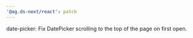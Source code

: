 ```yaml
---
'@ag.ds-next/react': patch
---
```


date-picker: Fix DatePicker scrolling to the top of the page on first open.
